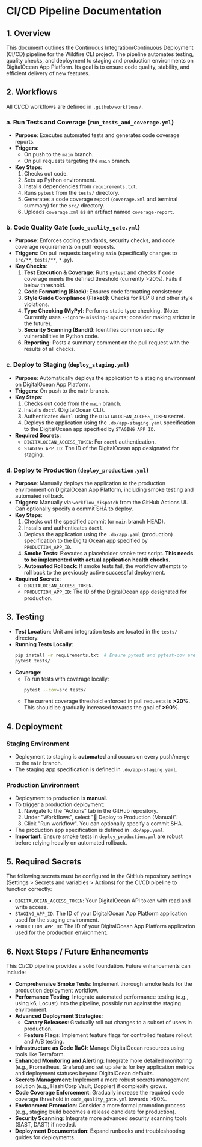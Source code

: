 # CI/CD Pipeline Documentation

## 1. Overview

This document outlines the Continuous Integration/Continuous Deployment (CI/CD) pipeline for the Wildfire CLI project. The pipeline automates testing, quality checks, and deployment to staging and production environments on DigitalOcean App Platform. Its goal is to ensure code quality, stability, and efficient delivery of new features.

## 2. Workflows

All CI/CD workflows are defined in `.github/workflows/`.

### a. Run Tests and Coverage (`run_tests_and_coverage.yml`)

*   **Purpose**: Executes automated tests and generates code coverage reports.
*   **Triggers**:
    *   On push to the `main` branch.
    *   On pull requests targeting the `main` branch.
*   **Key Steps**:
    1.  Checks out code.
    2.  Sets up Python environment.
    3.  Installs dependencies from `requirements.txt`.
    4.  Runs `pytest` from the `tests/` directory.
    5.  Generates a code coverage report (`coverage.xml` and terminal summary) for the `src/` directory.
    6.  Uploads `coverage.xml` as an artifact named `coverage-report`.

### b. Code Quality Gate (`code_quality_gate.yml`)

*   **Purpose**: Enforces coding standards, security checks, and code coverage requirements on pull requests.
*   **Triggers**: On pull requests targeting `main` (specifically changes to `src/**`, `tests/**`, `*.py`).
*   **Key Checks**:
    1.  **Test Execution & Coverage**: Runs `pytest` and checks if code coverage meets the defined threshold (currently >20%). Fails if below threshold.
    2.  **Code Formatting (Black)**: Ensures code formatting consistency.
    3.  **Style Guide Compliance (Flake8)**: Checks for PEP 8 and other style violations.
    4.  **Type Checking (MyPy)**: Performs static type checking. (Note: Currently uses `--ignore-missing-imports`; consider making stricter in the future).
    5.  **Security Scanning (Bandit)**: Identifies common security vulnerabilities in Python code.
    6.  **Reporting**: Posts a summary comment on the pull request with the results of all checks.

### c. Deploy to Staging (`deploy_staging.yml`)

*   **Purpose**: Automatically deploys the application to a staging environment on DigitalOcean App Platform.
*   **Triggers**: On push to the `main` branch.
*   **Key Steps**:
    1.  Checks out code from the `main` branch.
    2.  Installs `doctl` (DigitalOcean CLI).
    3.  Authenticates `doctl` using the `DIGITALOCEAN_ACCESS_TOKEN` secret.
    4.  Deploys the application using the `.do/app-staging.yaml` specification to the DigitalOcean app specified by `STAGING_APP_ID`.
*   **Required Secrets**:
    *   `DIGITALOCEAN_ACCESS_TOKEN`: For `doctl` authentication.
    *   `STAGING_APP_ID`: The ID of the DigitalOcean app designated for staging.

### d. Deploy to Production (`deploy_production.yml`)

*   **Purpose**: Manually deploys the application to the production environment on DigitalOcean App Platform, including smoke testing and automated rollback.
*   **Triggers**: Manually via `workflow_dispatch` from the GitHub Actions UI. Can optionally specify a commit SHA to deploy.
*   **Key Steps**:
    1.  Checks out the specified commit (or `main` branch HEAD).
    2.  Installs and authenticates `doctl`.
    3.  Deploys the application using the `.do/app.yaml` (production) specification to the DigitalOcean app specified by `PRODUCTION_APP_ID`.
    4.  **Smoke Tests**: Executes a placeholder smoke test script. **This needs to be implemented with actual application health checks.**
    5.  **Automated Rollback**: If smoke tests fail, the workflow attempts to roll back to the previously active successful deployment.
*   **Required Secrets**:
    *   `DIGITALOCEAN_ACCESS_TOKEN`.
    *   `PRODUCTION_APP_ID`: The ID of the DigitalOcean app designated for production.

## 3. Testing

*   **Test Location**: Unit and integration tests are located in the `tests/` directory.
*   **Running Tests Locally**:
    ```bash
    pip install -r requirements.txt  # Ensure pytest and pytest-cov are installed
    pytest tests/
    ```
*   **Coverage**:
    *   To run tests with coverage locally:
        ```bash
        pytest --cov=src tests/
        ```
    *   The current coverage threshold enforced in pull requests is **>20%**. This should be gradually increased towards the goal of **>90%**.

## 4. Deployment

### Staging Environment
*   Deployment to staging is **automated** and occurs on every push/merge to the `main` branch.
*   The staging app specification is defined in `.do/app-staging.yaml`.

### Production Environment
*   Deployment to production is **manual**.
*   To trigger a production deployment:
    1.  Navigate to the "Actions" tab in the GitHub repository.
    2.  Under "Workflows", select "🚀 Deploy to Production (Manual)".
    3.  Click "Run workflow". You can optionally specify a commit SHA.
*   The production app specification is defined in `.do/app.yaml`.
*   **Important**: Ensure smoke tests in `deploy_production.yml` are robust before relying heavily on automated rollback.

## 5. Required Secrets

The following secrets must be configured in the GitHub repository settings (Settings > Secrets and variables > Actions) for the CI/CD pipeline to function correctly:

*   `DIGITALOCEAN_ACCESS_TOKEN`: Your DigitalOcean API token with read and write access.
*   `STAGING_APP_ID`: The ID of your DigitalOcean App Platform application used for the staging environment.
*   `PRODUCTION_APP_ID`: The ID of your DigitalOcean App Platform application used for the production environment.

## 6. Next Steps / Future Enhancements

This CI/CD pipeline provides a solid foundation. Future enhancements can include:

*   **Comprehensive Smoke Tests**: Implement thorough smoke tests for the production deployment workflow.
*   **Performance Testing**: Integrate automated performance testing (e.g., using k6, Locust) into the pipeline, possibly run against the staging environment.
*   **Advanced Deployment Strategies**:
    *   **Canary Releases**: Gradually roll out changes to a subset of users in production.
    *   **Feature Flags**: Implement feature flags for controlled feature rollout and A/B testing.
*   **Infrastructure as Code (IaC)**: Manage DigitalOcean resources using tools like Terraform.
*   **Enhanced Monitoring and Alerting**: Integrate more detailed monitoring (e.g., Prometheus, Grafana) and set up alerts for key application metrics and deployment statuses beyond DigitalOcean defaults.
*   **Secrets Management**: Implement a more robust secrets management solution (e.g., HashiCorp Vault, Doppler) if complexity grows.
*   **Code Coverage Enforcement**: Gradually increase the required code coverage threshold in `code_quality_gate.yml` towards >90%.
*   **Environment Promotion**: Consider a more formal promotion process (e.g., staging build becomes a release candidate for production).
*   **Security Scanning**: Integrate more advanced security scanning tools (SAST, DAST) if needed.
*   **Deployment Documentation**: Expand runbooks and troubleshooting guides for deployments.

```
